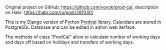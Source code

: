 Original project on GitHub: https://github.com/vovok/prod-cal, description on Habr: https://habr.com/ru/post/281040/

This is my Django version of Python [Prodcal](https://github.com/vovok/prod-cal) library.
Calendars are stored in PostgreSQL Database and can be edited in admin web iterface.

The methods of class "ProdCal" allow to calculate number of working days and days off based on holidays and transfers of working days.